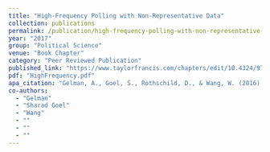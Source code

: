 ```yaml
---
title: "High-Frequency Polling with Non-Representative Data"
collection: publications
permalink: /publication/high-frequency-polling-with-non-representative-data
year: "2017"
group: "Political Science"
venue: "Book Chapter"
category: "Peer Reviewed Publication"
published_link: "https://www.taylorfrancis.com/chapters/edit/10.4324/9781315669083-17/high-frequency-polling-non-representative-data-andrew-gelman-sharad-goel-david-rothschild-wei-wang"
pdf: "HighFrequency.pdf"
apa_citation: "Gelman, A., Goel, S., Rothschild, D., & Wang, W. (2016). High-frequency polling with non-representative data. In Political Communication in Real Time (pp. 89-105). Routledge."
co-authors:
  - "Gelman"
  - "Sharad Goel"
  - "Wang"
  - ""
  - ""
  - ""
---
```

